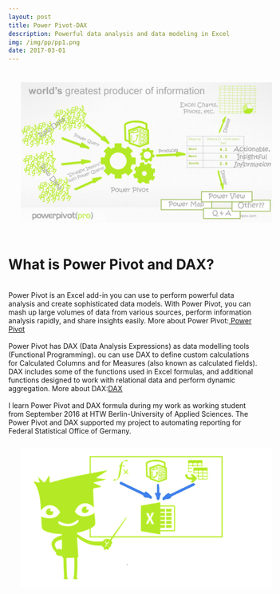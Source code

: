 ```yaml
---
layout: post
title: Power Pivot-DAX
description: Powerful data analysis and data modeling in Excel
img: /img/pp/pp1.png
date: 2017-03-01
---
```


<img class="center" src="/img/pp/pp2.PNG" style="padding:25px">

# What is Power Pivot and DAX?
<Br>
Power Pivot is an Excel add-in you can use to perform powerful data analysis and create sophisticated data models. With Power Pivot, you can mash up large volumes of data from various sources, perform information analysis rapidly, and share insights easily. More about Power Pivot:<a href="https://support.office.com/en-us/article/power-pivot-powerful-data-analysis-and-data-modeling-in-excel-a9c2c6e2-cc49-4976-a7d7-40896795d045"> Power Pivot</a> 
<Br>
 <Br>
Power Pivot has DAX (Data Analysis Expressions) as data modelling tools (Functional Programming). 
ou can use DAX to define custom calculations for Calculated Columns and for Measures (also known as calculated fields). DAX includes some of the functions used in Excel formulas, and additional functions designed to work with relational data and perform dynamic aggregation. More about DAX:<a href="https://msdn.microsoft.com/en-us/query-bi/dax/dax-function-reference">DAX</a>
<Br>
<Br>
I learn Power Pivot and DAX formula during my work as working student from September 2016 at HTW Berlin-University of Applied Sciences.
The Power Pivot and DAX supported my project to automating reporting for Federal Statistical Office of Germany.

<img class="left" src="/img/pp/pp3.png" style="padding:25px">


 
